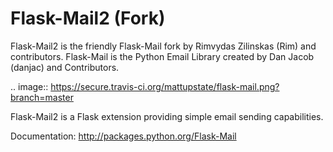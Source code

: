 Flask-Mail2 (Fork)
==========================================================================================

Flask-Mail2 is the friendly Flask-Mail fork by Rimvydas Zilinskas (Rim) and contributors.
Flask-Mail is the Python Email Library created by Dan Jacob (danjac) and Contributors.

.. image:: https://secure.travis-ci.org/mattupstate/flask-mail.png?branch=master

Flask-Mail2 is a Flask extension providing simple email sending capabilities.

Documentation: http://packages.python.org/Flask-Mail
